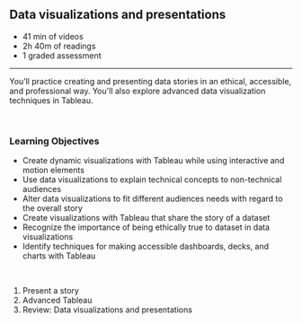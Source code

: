 ## Data visualizations and presentations

- 41 min of videos
- 2h 40m of readings
- 1 graded assessment

<hr>

You’ll practice creating and presenting data stories in an ethical, accessible, and professional way. You'll also explore advanced data visualization techniques in Tableau.

<br>

### Learning Objectives

- Create dynamic visualizations with Tableau while using interactive and motion elements
- Use data visualizations to explain technical concepts to non-technical audiences
- Alter data visualizations to fit different audiences needs with regard to the overall story
- Create visualizations with Tableau that share the story of a dataset
- Recognize the importance of being ethically true to dataset in data visualizations
- Identify techniques for making accessible dashboards, decks, and charts with Tableau

<br>

1. Present a story
2. Advanced Tableau
3. Review: Data visualizations and presentations
